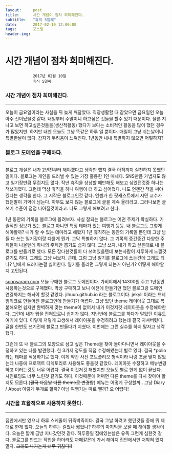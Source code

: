 ```yaml
---
layout:	    post
title: 	    시간 개념이 점차 희미해진다.
subtitle:   "휴직 5일째"
date:       2017-02-10 12:00:00
tags:       포스팅
header-img: 
---
```


# 	    시간 개념이 점차 희미해진다.
```
			2017년 02월 10일
			휴직 5일째
```


### 시간 개념이 점차 희미해진다.
----

오늘이 금요일이라는 사실을 뒤 늦게 깨달았다. 직장생활할 때 같았으면 금요일인 오늘 아주 신이났을것 같다. 내일부터 주말이니 하고싶은 것들을 할수 있기 때문이다. 물론 지나고 보면 하고싶은것들을(생산적활동) 했다기 보다는 소비적인 활동을 많이 했던 경우가 많았지만. 하지만 내겐 오늘도 그냥 똑같은 하루 일 뿐이다. 매일이 그냥 쉬는날이니 특별한날이 없다. 갑자기 두려움이 느껴진다.  1년동안 내내 특별하지 않으면 어떻하지? 



### 블로그 도메인을 구매하다.
----

블로그 개설은 내가 2년전부터 해야겠다고 생각만 했지 결국 아직까지 실천하지 못했던일이다. 블로그는 개인을 드러낼 수 있는 가장 훌륭한 1인 매체다. SNS만큼 가볍지도 않고 일기장만큼 무겁지도 않다. 작년 휴직을 상상할 때만해도 해보고 싶었던것중 하나는 책쓰기였다. 그런데 막상 휴직을 하니 여행이 더 하고 싶어졌다. 나도 언젠간 책을 써야겠다는 생각을 한다. 그 시작은 블로그인것 같다. 언젠가 한 팟캐스트에서 시민 교수가 했던말이 기억에 남는다. 아무도 보지 않는 블로그에 글을 계속 올리라고. 그러나보면 글쓰기 수준이 점점 나아질것이라고. 나도 그렇게 해보려고 한다. 

1년 동안의 기록을 블로그에 올려보자. 사실 잘되는 블로그는 어떤 주제가 확실하다. 기술적인 정보가 있는 블로그 아니면 특정 테마가 있는 여행기 등등. 내 블로그도 그렇게 해야할까? 내가 할 수 있는 테마라고 해봤자 1년 휴직하는 동안의 기록일 뿐인데 그냥 남들 다 쓰는 일기장이랑 다를게 뭔가. 그닥 특별하지 않다. 그 기록의 중간중간 다양한 주제들이 나올텐데 하나의 주제만 뽑기도 쉽지 않다. 그냥 쓰자. 내가 하고 싶은대로 내 블로그를 만들기로 했다. 모든 잡다한것들이 다 쓰여있을텐데 보는사람이 지루하게 느낄것 같기도 하다. 그래도 그냥 써보자. 근데. 그럼 그냥 일기를 블로그에 쓰는건데 그래도 되나? 남에게 드러나는걸 싫어한다. 일기를 올리면 그렇게 되는거 아닌가? 어떻게 해야할지 고민된다. 

[soopsaram.com](http://soopsaram.com) 오늘 구매한 블로그 도메인이다. 가비야에서 14300원 주고 1년동안 사용하는것으로 구매했다. 막상 구매하고 보니 예전에 만들기만 했던 블로그랑 도메인 연결까지는 해놔야 할것 같았다. jihuun.github.io 라는 블로그이다. jekyll 이라는 프레임워크로 만들어진 블로그인데 만들기가 어렵다. 그냥 있던 theme 레이아웃 그대로 복붙해오면 쉽지만 완벽하게 맞는 theme이 없어서 내가 이것저것 레이아웃을 수정해야한다. 그런데 내가 웹을 전혀모르니 쉽지가 않다. 지난번에 블로그를 하다가 말았던 이유도 여기에 있다. 이렇게 저렇게 고생해서 레이아웃을 수정하려고 했는데 결국 지쳐버렸다. 글을 한번도 쓰기전에 블로그 만들다가 지쳤다. 이번에는 그런 실수를 하지 말자고 생각 했다. 

그런데 또 내 블로그의 모양으로 삼고 싶은 Theme을 찾아 돌아다니면서 레이아웃을 수정하고 있는 나를 발견했다. 한 3가지 정도를 직접 수정해봤는데 별로 였다. 결국 *polio 라는 테마를 적용하기로 했다. 이게 약간 사진 포트폴리오 형식이라 나랑 조금 맞지 않았는데 나중에 프로젝트 디렉토리로 사용해도 좋을것 같았다. 레이아웃 수정하고 메뉴변경하고 이러는것도 너무 어렵다. 결국 이것저것 해봤지만 오늘도 별로 한게 없이 끝났다. 사진로딩도 너무 느린것 같기도 하다. 이것때문에 어쩌면 다른 theme를 다시 찾아야 할지도 모른다.(~~결국 다음날 다른 theme로 변경함~~) 메뉴는 어떻게 구성할까.. 그냥 Diary / About 이렇게 두개로 할까? 아님 여행기는 따로 뺄까? 으 어렵다!


### 시간을 효율적으로 사용하지 못한다.
----

집안에서만 있으니 하루 스케줄이 뒤죽박죽이다. 결국 그날 하려고 했던것들 중에 뭐 제대로 한게 없다. 오늘의 하루는 길었나 짧았나? 하루의 마지막을 보낼 때 해야할 생각이다. 오늘은 짧게 금방 지나갔던것 같다. 하루종일 집에있는날은 유독 그런게 심한것 같다. 블로그를 만드는 작업을 하더라도 까페같은데 가서 해야지 집안에서만 처박혀 있지 말자. ~~그래도 나가는게 너무 귀찮다!!~~ 

